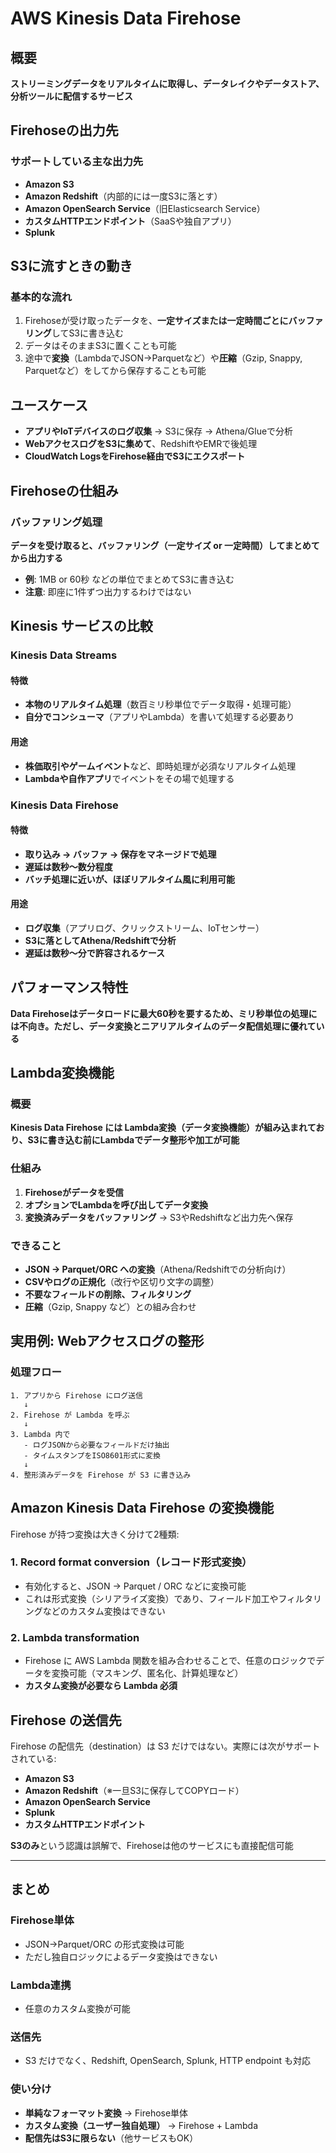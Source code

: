 
# AWS Kinesis Data Firehose

## 概要

**ストリーミングデータをリアルタイムに取得し、データレイクやデータストア、分析ツールに配信するサービス**

## Firehoseの出力先

### サポートしている主な出力先

- **Amazon S3** 
- **Amazon Redshift**（内部的には一度S3に落とす）
- **Amazon OpenSearch Service**（旧Elasticsearch Service）
- **カスタムHTTPエンドポイント**（SaaSや独自アプリ）
- **Splunk**

## S3に流すときの動き

### 基本的な流れ

1. Firehoseが受け取ったデータを、**一定サイズまたは一定時間ごとにバッファリング**してS3に書き込む
2. データはそのままS3に置くことも可能
3. 途中で**変換**（LambdaでJSON→Parquetなど）や**圧縮**（Gzip, Snappy, Parquetなど）をしてから保存することも可能

## ユースケース

- **アプリやIoTデバイスのログ収集** → S3に保存 → Athena/Glueで分析
- **WebアクセスログをS3に集めて**、RedshiftやEMRで後処理
- **CloudWatch LogsをFirehose経由でS3にエクスポート**

## Firehoseの仕組み

### バッファリング処理

**データを受け取ると、バッファリング（一定サイズ or 一定時間）してまとめてから出力する**

- **例**: 1MB or 60秒 などの単位でまとめてS3に書き込む
- **注意**: 即座に1件ずつ出力するわけではない

## Kinesis サービスの比較

### Kinesis Data Streams

#### 特徴
- **本物のリアルタイム処理**（数百ミリ秒単位でデータ取得・処理可能）
- **自分でコンシューマ**（アプリやLambda）を書いて処理する必要あり

#### 用途
- **株価取引やゲームイベント**など、即時処理が必須なリアルタイム処理
- **Lambdaや自作アプリ**でイベントをその場で処理する

### Kinesis Data Firehose

#### 特徴
- **取り込み → バッファ → 保存をマネージドで処理**
- **遅延は数秒〜数分程度**
- **バッチ処理に近いが、ほぼリアルタイム風に利用可能**

#### 用途
- **ログ収集**（アプリログ、クリックストリーム、IoTセンサー）
- **S3に落としてAthena/Redshiftで分析**
- **遅延は数秒〜分で許容されるケース**

## パフォーマンス特性

**Data Firehoseはデータロードに最大60秒を要するため、ミリ秒単位の処理には不向き。ただし、データ変換とニアリアルタイムのデータ配信処理に優れている**

## Lambda変換機能

### 概要

**Kinesis Data Firehose には Lambda変換（データ変換機能）が組み込まれており、S3に書き込む前にLambdaでデータ整形や加工が可能**

### 仕組み

1. **Firehoseがデータを受信**
2. **オプションでLambdaを呼び出してデータ変換**
3. **変換済みデータをバッファリング** → S3やRedshiftなど出力先へ保存

### できること

- **JSON → Parquet/ORC への変換**（Athena/Redshiftでの分析向け）
- **CSVやログの正規化**（改行や区切り文字の調整）
- **不要なフィールドの削除、フィルタリング**
- **圧縮**（Gzip, Snappy など）との組み合わせ

## 実用例: Webアクセスログの整形

### 処理フロー

```
1. アプリから Firehose にログ送信
   ↓
2. Firehose が Lambda を呼ぶ
   ↓
3. Lambda 内で
   - ログJSONから必要なフィールドだけ抽出
   - タイムスタンプをISO8601形式に変換
   ↓
4. 整形済みデータを Firehose が S3 に書き込み
```

## Amazon Kinesis Data Firehose の変換機能

Firehose が持つ変換は大きく分けて2種類:

### 1. Record format conversion（レコード形式変換）
- 有効化すると、JSON → Parquet / ORC などに変換可能
- これは形式変換（シリアライズ変換）であり、フィールド加工やフィルタリングなどのカスタム変換はできない

### 2. Lambda transformation
- Firehose に AWS Lambda 関数を組み合わせることで、任意のロジックでデータを変換可能（マスキング、匿名化、計算処理など）
- **カスタム変換が必要なら Lambda 必須**

## Firehose の送信先

Firehose の配信先（destination）は S3 だけではない。実際には次がサポートされている:

- **Amazon S3**
- **Amazon Redshift**（※一旦S3に保存してCOPYロード）
- **Amazon OpenSearch Service**
- **Splunk**
- **カスタムHTTPエンドポイント**

**S3のみ**という認識は誤解で、Firehoseは他のサービスにも直接配信可能

---

## まとめ

### Firehose単体
- JSON→Parquet/ORC の形式変換は可能
- ただし独自ロジックによるデータ変換はできない

### Lambda連携
- 任意のカスタム変換が可能

### 送信先
- S3 だけでなく、Redshift, OpenSearch, Splunk, HTTP endpoint も対応

### 使い分け
- **単純なフォーマット変換** → Firehose単体
- **カスタム変換（ユーザー独自処理）** → Firehose + Lambda
- **配信先はS3に限らない**（他サービスもOK）